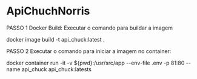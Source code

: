 # ApiChuchNorris

PASSO 1 Docker Build: 
Executar o comando para buildar a imagem 

docker image build -t api_chuck:latest .

PASSO 2 Executar o comando para iniciar a imagem no container:

docker container run -it -v ${pwd}:/usr/src/app --env-file .env -p 81:80 --name api_chuck api_chuck:latests
